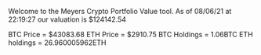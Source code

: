Welcome to the Meyers Crypto Portfolio Value tool. 
As of 08/06/21 at 22:19:27 our valuation is $124142.54 

BTC Price = $43083.68
 ETH Price = $2910.75
BTC Holdings = 1.06BTC
 ETH holdings = 26.960005962ETH 
